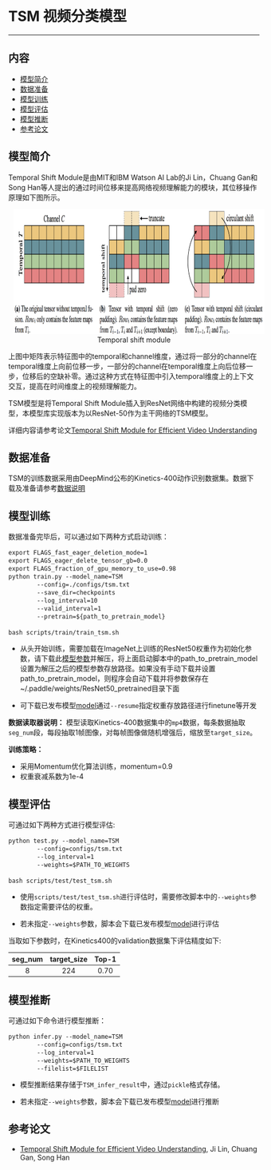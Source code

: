 # TSM 视频分类模型

---
## 内容

- [模型简介](#模型简介)
- [数据准备](#数据准备)
- [模型训练](#模型训练)
- [模型评估](#模型评估)
- [模型推断](#模型推断)
- [参考论文](#参考论文)


## 模型简介

Temporal Shift Module是由MIT和IBM Watson AI Lab的Ji Lin，Chuang Gan和Song Han等人提出的通过时间位移来提高网络视频理解能力的模块，其位移操作原理如下图所示。

<p align="center">
<img src="../../images/temporal_shift.png" height=250 width=800 hspace='10'/> <br />
Temporal shift module
</p>

上图中矩阵表示特征图中的temporal和channel维度，通过将一部分的channel在temporal维度上向前位移一步，一部分的channel在temporal维度上向后位移一步，位移后的空缺补零。通过这种方式在特征图中引入temporal维度上的上下文交互，提高在时间维度上的视频理解能力。

TSM模型是将Temporal Shift Module插入到ResNet网络中构建的视频分类模型，本模型库实现版本为以ResNet-50作为主干网络的TSM模型。

详细内容请参考论文[Temporal Shift Module for Efficient Video Understanding](https://arxiv.org/abs/1811.08383v1)

## 数据准备

TSM的训练数据采用由DeepMind公布的Kinetics-400动作识别数据集。数据下载及准备请参考[数据说明](../../dataset/README.md)

## 模型训练

数据准备完毕后，可以通过如下两种方式启动训练：

    export FLAGS_fast_eager_deletion_mode=1
    export FLAGS_eager_delete_tensor_gb=0.0
    export FLAGS_fraction_of_gpu_memory_to_use=0.98
    python train.py --model_name=TSM
            --config=./configs/tsm.txt
            --save_dir=checkpoints
            --log_interval=10
            --valid_interval=1
            --pretrain=${path_to_pretrain_model}

    bash scripts/train/train_tsm.sh

- 从头开始训练，需要加载在ImageNet上训练的ResNet50权重作为初始化参数，请下载此[模型参数](https://paddlemodels.bj.bcebos.com/video_classification/ResNet50_pretrained.tar.gz)并解压，将上面启动脚本中的path\_to\_pretrain\_model设置为解压之后的模型参数存放路径。如果没有手动下载并设置path\_to\_pretrain\_model，则程序会自动下载并将参数保存在~/.paddle/weights/ResNet50\_pretrained目录下面

- 可下载已发布模型[model](https://paddlemodels.bj.bcebos.com/video_classification/tsm_kinetics.tar.gz)通过`--resume`指定权重存放路径进行finetune等开发

**数据读取器说明：** 模型读取Kinetics-400数据集中的`mp4`数据，每条数据抽取`seg_num`段，每段抽取1帧图像，对每帧图像做随机增强后，缩放至`target_size`。

**训练策略：**

*  采用Momentum优化算法训练，momentum=0.9
*  权重衰减系数为1e-4

## 模型评估

可通过如下两种方式进行模型评估:

    python test.py --model_name=TSM
            --config=configs/tsm.txt
            --log_interval=1
            --weights=$PATH_TO_WEIGHTS

    bash scripts/test/test_tsm.sh

- 使用`scripts/test/test_tsm.sh`进行评估时，需要修改脚本中的`--weights`参数指定需要评估的权重。

- 若未指定`--weights`参数，脚本会下载已发布模型[model](https://paddlemodels.bj.bcebos.com/video_classification/tsm_kinetics.tar.gz)进行评估

当取如下参数时，在Kinetics400的validation数据集下评估精度如下:

| seg\_num | target\_size | Top-1 |
| :------: | :----------: | :----: |
| 8 | 224 | 0.70 |

## 模型推断

可通过如下命令进行模型推断：

    python infer.py --model_name=TSM
            --config=configs/tsm.txt
            --log_interval=1
            --weights=$PATH_TO_WEIGHTS
            --filelist=$FILELIST

- 模型推断结果存储于`TSM_infer_result`中，通过`pickle`格式存储。

- 若未指定`--weights`参数，脚本会下载已发布模型[model](https://paddlemodels.bj.bcebos.com/video_classification/tsm_kinetics.tar.gz)进行推断

## 参考论文

- [Temporal Shift Module for Efficient Video Understanding](https://arxiv.org/abs/1811.08383v1), Ji Lin, Chuang Gan, Song Han
